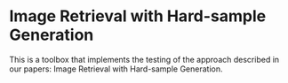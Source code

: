# Image Retrieval with Hard-sample Generation
This is a toolbox that implements the testing of the approach described in our papers: Image Retrieval with Hard-sample Generation.
